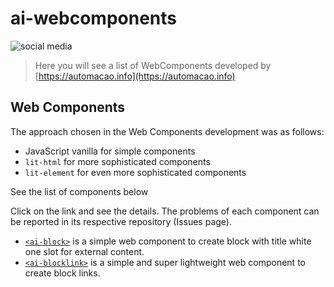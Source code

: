 # ai-webcomponents

![social media](https://repository-images.githubusercontent.com/278941642/dd6ab700-c3a5-11ea-93b9-bc2744369c0a)

> Here you will see a list of WebComponents developed by [https://automacao.info](https://automacao.info)

## Web Components

The approach chosen in the Web Components development was as follows:
* JavaScript vanilla for simple components
* `lit-html` for more sophisticated components
* `lit-element` for even more sophisticated components

See the list of components below

Click on the link and see the details. The problems of each component can be reported in its respective repository (Issues page).

* [`<ai-block>`](https://github.com/automacao-info/ai-block) is a simple web component to create block with title white one slot for external content.
* [`<ai-blocklink>`](https://github.com/automacao-info/ai-blocklink) is a simple and super lightweight web component to create block links.


 
